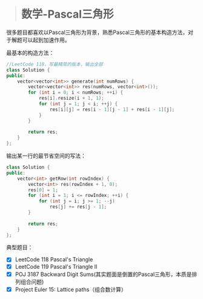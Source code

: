 > # 数学-Pascal三角形

很多题目都喜欢以Pascal三角形为背景，熟悉Pascal三角形的基本构造方法，对于解题可以起到加速作用。

最基本的构造方法：

```c++
//LeetCode 118，写最精简的版本，输出全部
class Solution {
public:
    vector<vector<int>> generate(int numRows) {
        vector<vector<int>> res(numRows, vector<int>());
        for (int i = 0; i < numRows; ++i) {
            res[i].resize(i + 1, 1);
            for (int j = 1; j < i; ++j) {
                res[i][j] = res[i - 1][j - 1] + res[i - 1][j];
            }
        }
        
        return res;
    }
};
```

输出某一行的最节省空间的写法：

```c++
class Solution {
public:
    vector<int> getRow(int rowIndex) {
        vector<int> res(rowIndex + 1, 0);
        res[0] = 1;
        for (int i = 1; i <= rowIndex; ++i) {
            for (int j = i; j >= 1; --j)
                res[j] += res[j - 1];
        }
        
        return res;
    }
};
```



典型题目：

- [x] LeetCode 118 Pascal's Triangle
- [x] LeetCode 119 Pascal's Triangle II
- [x] POJ 3187 Backward Digit Sums(其实题面是倒置的Pascal三角形，本质是排列组合问题)
- [x] Project Euler 15: Lattice paths（组合数计算）